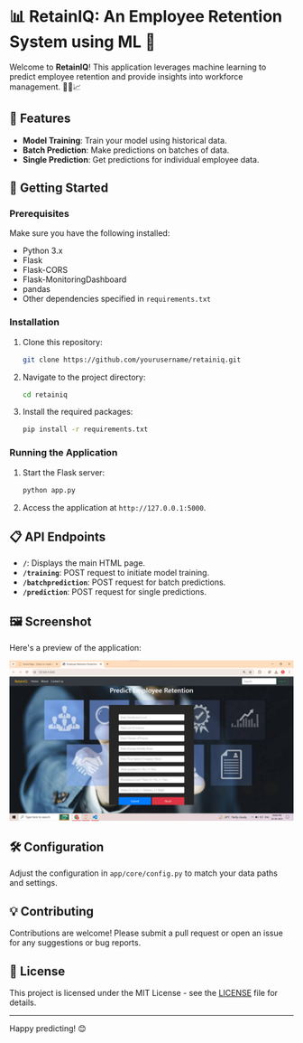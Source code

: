 # 📊 RetainIQ: An Employee Retention System using ML 🤖

Welcome to **RetainIQ**! This application leverages machine learning to predict employee retention and provide insights into workforce management. 🧑‍💼📈

## 🚀 Features

- **Model Training**: Train your model using historical data.
- **Batch Prediction**: Make predictions on batches of data.
- **Single Prediction**: Get predictions for individual employee data.

## 🌟 Getting Started

### Prerequisites

Make sure you have the following installed:

- Python 3.x
- Flask
- Flask-CORS
- Flask-MonitoringDashboard
- pandas
- Other dependencies specified in `requirements.txt`

### Installation

1. Clone this repository:

    ```bash
    git clone https://github.com/yourusername/retainiq.git
    ```

2. Navigate to the project directory:

    ```bash
    cd retainiq
    ```

3. Install the required packages:

    ```bash
    pip install -r requirements.txt
    ```

### Running the Application

1. Start the Flask server:

    ```bash
    python app.py
    ```

2. Access the application at `http://127.0.0.1:5000`.

## 📋 API Endpoints

- **`/`**: Displays the main HTML page.
- **`/training`**: POST request to initiate model training.
- **`/batchprediction`**: POST request for batch predictions.
- **`/prediction`**: POST request for single predictions.

## 🖼️ Screenshot

Here's a preview of the application:

![Demo](Screenshots/demo.png)

## 🛠️ Configuration

Adjust the configuration in `app/core/config.py` to match your data paths and settings.

## 💡 Contributing

Contributions are welcome! Please submit a pull request or open an issue for any suggestions or bug reports.

## 📄 License

This project is licensed under the MIT License - see the [LICENSE](LICENSE) file for details.

---

Happy predicting! 😊
